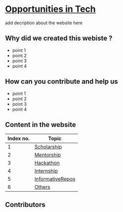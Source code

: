# [Opportunities in Tech]( https://komal-99.github.io/Opportunity-in-tech/)

add decription about the website here

## Why did we created this webiste ?

* point 1 
* point 2 
* point 3 
* point 4 

## How can you contribute and help us

* point 1 
* point 2 
* point 3 
* point 4 


## Content in the website

Index no. | Topic 
------- | --- 
1     | [Scholarship](Scholarship/) 
2     | [Mentorship](Mentorship/) 
3     | [Hackathon](Hackathon/) 
4     | [Internship](Internship/) 
5     | [InformativeRepos](InformativeRepos/) 
6     | [Others](Other.md) 


 
## Contributors




